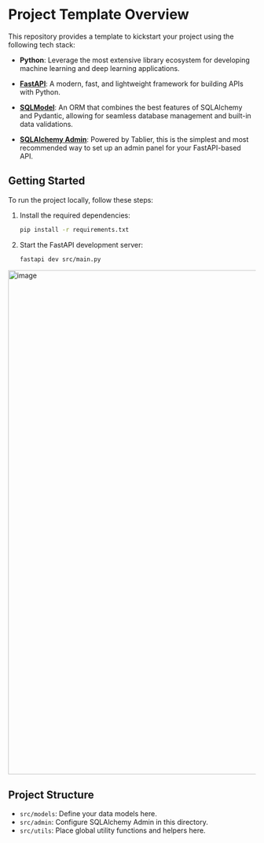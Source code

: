 # Project Template Overview

This repository provides a template to kickstart your project using the following tech stack:

- **Python**: Leverage the most extensive library ecosystem for developing machine learning and deep learning applications.

- **[FastAPI](https://fastapi.tiangolo.com)**: A modern, fast, and lightweight framework for building APIs with Python.

- **[SQLModel](https://sqlmodel.tiangolo.com)**: An ORM that combines the best features of SQLAlchemy and Pydantic, allowing for seamless database management and built-in data validations.

- **[SQLAlchemy Admin](https://github.com/aminalaee/sqladmin)**: Powered by Tablier, this is the simplest and most recommended way to set up an admin panel for your FastAPI-based API.

## Getting Started

To run the project locally, follow these steps:

1. Install the required dependencies:
   ```bash
   pip install -r requirements.txt
   ```

2. Start the FastAPI development server:
   ```bash
   fastapi dev src/main.py
   ```

<img width="1023" alt="image" src="https://github.com/user-attachments/assets/96fa82e2-6f40-41a5-9e2d-b683c9a98fe2">

## Project Structure

- `src/models`: Define your data models here.
- `src/admin`: Configure SQLAlchemy Admin in this directory.
- `src/utils`: Place global utility functions and helpers here.
